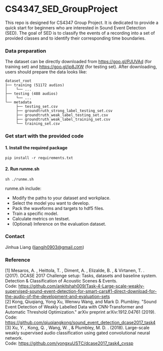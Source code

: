 # CS4347_SED_GroupProject
This repo is designed for CS4347 Group Project. It is dedicated to provide a quick start for beginners who are interested in Sound Event Detection (SED). The goal of SED is to classify the events of a recording into a set of provided classes and to identify their corresponding time boundaries.

### Data preparation
The dataset can be directly downloaded from https://goo.gl/PJUVAd (for training set) and https://goo.gl/ip8JXW (for testing set). After downloading, users should prepare the data looks like:
```
dataset_root
├── training (51172 audios)
│    └── ...
├── testing (488 audios)
│    └── ...
└── metadata
     ├── testing_set.csv
     ├── groundtruth_strong_label_testing_set.csv
     ├── groundtruth_weak_label_testing_set.csv
     ├── groundtruth_weak_label_training_set.csv
     └── training_set.csv
```

### Get start with the provided code

#### 1. Install the required package
```
pip install -r requirements.txt
```

#### 2. Run runme.sh
```
sh ./runme.sh
```
runme.sh include:
* Modify the paths to your dataset and workplace.
* Select the model you want to develop.
* Pack the waveforms and targets to hdf5 files.
* Train a specific model.
* Calculate metrics on testset.
* (Optional) Inference on the evaluation dataset.


### Contact
Jinhua Liang (liangjh0903@gmail.com)

### Reference
[1] Mesaros, A. , Heittola, T. , Diment, A. , Elizalde, B. , & Virtanen, T. . (2017). DCASE 2017 Challenge setup: Tasks, datasets and baseline system. Detection & Classification of Acoustic Scenes & Events.<br>
    Code: https://github.com/ankitshah009/Task-4-Large-scale-weakly-supervised-sound-event-detection-for-smart-cars#1-direct-download-for-the-audio-of-the-development-and-evaluation-sets<br>
[2] Kong, Qiuqiang, Yong Xu, Wenwu Wang, and Mark D. Plumbley. "Sound Event Detection of Weakly Labelled Data with CNN-Transformer and Automatic Threshold Optimization." arXiv preprint arXiv:1912.04761 (2019).<br>
    Code: https://github.com/qiuqiangkong/sound_event_detection_dcase2017_task4<br>
[3] Xu, Y. , Kong, Q. , Wang, W. , & Plumbley, M. D. . (2018). Large-scale weakly supervised audio classification using gated convolutional neural network.<br>
    Code: https://github.com/yongxuUSTC/dcase2017_task4_cvssp
